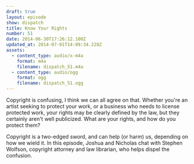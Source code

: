 ```yaml
---
draft: true
layout: episode
show: dispatch
title: Know Your Rights
number: 51
date: 2014-06-30T17:26:12.100Z
updated_at: 2014-07-01T14:09:34.228Z
assets:
  - content_type: audio/x-m4a
    format: m4a
    filename: dispatch_51.m4a
  - content_type: audio/ogg
    format: ogg
    filename: dispatch_51.ogg
---
```

Copyright is confusing, I think we can all agree on that. Whether you're an artist seeking to protect your work, or a business who needs to license protected work, your rights may be clearly defined by the law, but they certainly aren't well publicized. What are your rights, and how do you protect them?

Copyright is a two-edged sword, and can help (or harm) us, depending on how we wield it. In this episode, Joshua and Nicholas chat with Stephen Wolfson, copyright attorney and law librarian, who helps dispel the confusion.